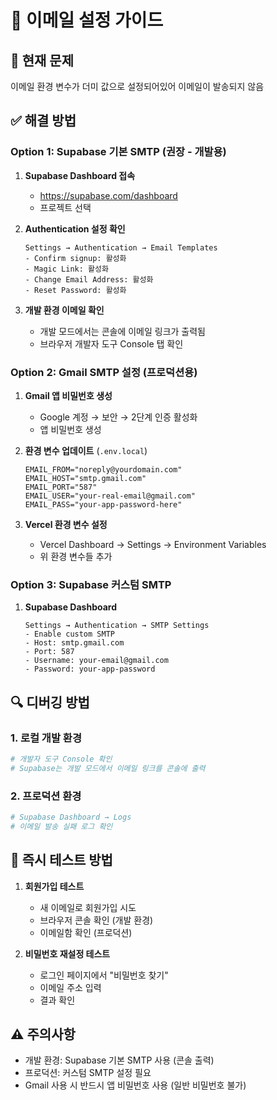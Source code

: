 # 📧 이메일 설정 가이드

## 🚨 현재 문제
이메일 환경 변수가 더미 값으로 설정되어있어 이메일이 발송되지 않음

## ✅ 해결 방법

### Option 1: Supabase 기본 SMTP (권장 - 개발용)

1. **Supabase Dashboard 접속**
   - https://supabase.com/dashboard
   - 프로젝트 선택

2. **Authentication 설정 확인**
   ```
   Settings → Authentication → Email Templates
   - Confirm signup: 활성화
   - Magic Link: 활성화  
   - Change Email Address: 활성화
   - Reset Password: 활성화
   ```

3. **개발 환경 이메일 확인**
   - 개발 모드에서는 콘솔에 이메일 링크가 출력됨
   - 브라우저 개발자 도구 Console 탭 확인

### Option 2: Gmail SMTP 설정 (프로덕션용)

1. **Gmail 앱 비밀번호 생성**
   - Google 계정 → 보안 → 2단계 인증 활성화
   - 앱 비밀번호 생성

2. **환경 변수 업데이트** (`.env.local`)
   ```env
   EMAIL_FROM="noreply@yourdomain.com"
   EMAIL_HOST="smtp.gmail.com"
   EMAIL_PORT="587"
   EMAIL_USER="your-real-email@gmail.com"
   EMAIL_PASS="your-app-password-here"
   ```

3. **Vercel 환경 변수 설정**
   - Vercel Dashboard → Settings → Environment Variables
   - 위 환경 변수들 추가

### Option 3: Supabase 커스텀 SMTP

1. **Supabase Dashboard**
   ```
   Settings → Authentication → SMTP Settings
   - Enable custom SMTP
   - Host: smtp.gmail.com
   - Port: 587
   - Username: your-email@gmail.com
   - Password: your-app-password
   ```

## 🔍 디버깅 방법

### 1. 로컬 개발 환경
```bash
# 개발자 도구 Console 확인
# Supabase는 개발 모드에서 이메일 링크를 콘솔에 출력
```

### 2. 프로덕션 환경
```bash
# Supabase Dashboard → Logs
# 이메일 발송 실패 로그 확인
```

## 🚀 즉시 테스트 방법

1. **회원가입 테스트**
   - 새 이메일로 회원가입 시도
   - 브라우저 콘솔 확인 (개발 환경)
   - 이메일함 확인 (프로덕션)

2. **비밀번호 재설정 테스트**
   - 로그인 페이지에서 "비밀번호 찾기"
   - 이메일 주소 입력
   - 결과 확인

## ⚠️ 주의사항

- 개발 환경: Supabase 기본 SMTP 사용 (콘솔 출력)
- 프로덕션: 커스텀 SMTP 설정 필요
- Gmail 사용 시 반드시 앱 비밀번호 사용 (일반 비밀번호 불가)